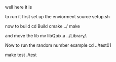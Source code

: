 well here it is 

to run it first set up the enviorment 
source setup.sh

now to build 
cd Build
cmake ../
make

and move the lib
mv libQpix.a ../Library/.

Now to run the random number example
cd ../test01

make test
./test

